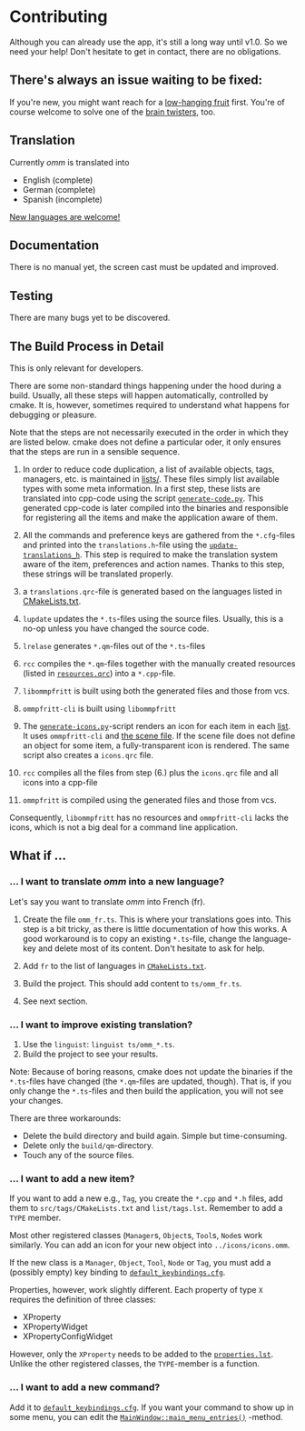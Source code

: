 # Contributing
Although you can already use the app, it's still a long way until v1.0.
So we need your help!
Don't hesitate to get in contact, there are no obligations.

## There's always an issue waiting to be fixed:
If you're new, you might want reach for a [low-hanging fruit](https://github.com/pasbi/ommpfritt/labels/good%20first%20issue)
first.
You're of course welcome to solve one of the [brain twisters](https://github.com/pasbi/ommpfritt/issues), too.

## Translation
Currently *omm* is translated into
-   English (complete)
-   German (complete)
-   Spanish (incomplete)

[New languages are welcome!](translate.md)

## Documentation
There is no manual yet, the screen cast must be updated and improved.

## Testing
There are many bugs yet to be discovered.

## The Build Process in Detail
This is only relevant for developers.

There are some non-standard things happening under the hood during a build.
Usually, all these steps will happen automatically, controlled by cmake.
It is, however, sometimes required to understand what happens for debugging
or pleasure.

Note that the steps are not necessarily executed in the order in which they
are listed below.
cmake does not define a particular oder, it only ensures that the steps are run
in a sensible sequence.

1.   In order to reduce code duplication, a list of available objects, tags,
managers, etc. is maintained in [lists/](../lists).
These files simply list available types with some meta information.
In a first step, these lists are translated into cpp-code using the script
[`generate-code.py`](../build-scripts/generate-code.py).
This generated cpp-code is later compiled into the binaries and responsible
for registering all the items and make the application aware of them.

2.   All the commands and preference keys are gathered from the
`*.cfg`-files and printed into the `translations.h`-file using the
[`update-translations_h`](../build-scripts/update-translations_h.py).
This step is required to make the translation system aware of the item, 
preferences and action names.
Thanks to this step, these strings will be translated properly.

3.  a `translations.qrc`-file is generated based on the languages listed in
[CMakeLists.txt](../CMakeLists.txt).

4.  `lupdate` updates the `*.ts`-files using the source files.
Usually, this is a no-op unless you have changed the source code.

5.  `lrelase` generates `*.qm`-files out of the `*.ts`-files

6.  `rcc` compiles the `*.qm`-files together with the manually created
resources (listed in [`resources.qrc`](../resources.qrc)) into a `*.cpp`-file.

7.  `libommpfritt` is built using both the generated files and those from vcs.

8.  `ommpfritt-cli` is built using `libommpfritt`

9.  The [`generate-icons.py`](../build-scripts/generate-icons.py)-script
renders an icon for each item in each [list](../lists).
It uses `ommpfritt-cli` and [the scene file](../icons/icons.omm).
If the scene file does not define an object for some item, a fully-transparent
icon is rendered.
The same script also creates a `icons.qrc` file.

10. `rcc` compiles all the files from step (6.) plus the `icons.qrc` file and
all icons into a cpp-file

11. `ommpfritt` is compiled using the generated files and those from vcs.

Consequently, `libommpfritt` has no resources and `ommpfritt-cli` lacks the
icons, which is not a big deal for a command line application.


## What if ...

### ... I want to translate *omm* into a new language?
Let's say you want to translate *omm* into French (fr).

1.  Create the file `omm_fr.ts`. This is where your translations goes into.
This step is a bit tricky, as there is little documentation of how this works.
A good workaround is to copy an existing `*.ts`-file, change the language-key
and delete most of its content.
Don't hesitate to ask for help.

2.  Add `fr` to the list of languages in [`CMakeLists.txt`](../CMakeLists.txt).

3.  Build the project.
This should add content to `ts/omm_fr.ts`.

4. See next section.

### ... I want to improve existing translation?

1.  Use the `linguist`: `linguist ts/omm_*.ts`.
2.  Build the project to see your results.

Note: Because of boring reasons, cmake does not update the binaries if the 
`*.ts`-files have changed (the `*.qm`-files are updated, though).
That is, if you only change the `*.ts`-files and then build the application,
you will not see your changes.

There are three workarounds:
-   Delete the build directory and build again. Simple but time-consuming.
-   Delete only the `build/qm`-directory.
-   Touch any of the source files.

### ... I want to add a new item?

If you want to add a new e.g., `Tag`, you create the `*.cpp` and `*.h` files,
add them to `src/tags/CMakeLists.txt` and `list/tags.lst`.
Remember to add a `TYPE` member.

Most other registered classes (`Manager`s, `Object`s, `Tool`s, `Node`s work
similarly.
You can add an icon for your new object into `../icons/icons.omm`.

If the new class is a `Manager`, `Object`, `Tool`, `Node` or `Tag`,
you must add a (possibly empty) key binding to
[`default_keybindings.cfg`](../keybindings/default_keybindings.cfg).

Properties, however, work slightly different.
Each property of type `X` requires the definition of three classes:

-   XProperty
-   XPropertyWidget
-   XPropertyConfigWidget

However, only the `XProperty` needs to be added to the
[`properties.lst`](../lists/properties.lst).
Unlike the other registered classes, the `TYPE`-member is a function.

### ... I want to add a new command?

Add it to [`default_keybindings.cfg`](../keybindings/default_keybindings.cfg).
If you want your command to show up in some menu, you can edit the
[`MainWindow::main_menu_entries()`](../src/mainwindow/mainwindow.cpp)
-method.

